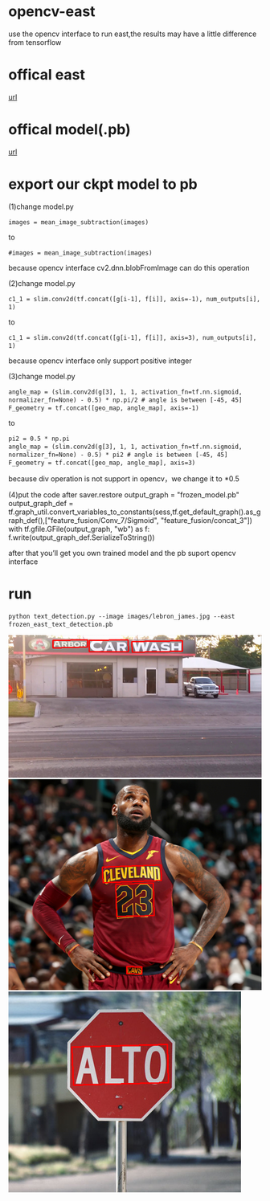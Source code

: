 # opencv-east
use the opencv interface to run east,the results may have a little difference from tensorflow
# offical east
[url](https://github.com/argman/EAST)
# offical model(.pb)
[url](https://www.dropbox.com/s/r2ingd0l3zt8hxs/frozen_east_text_detection.tar.gz)

# export our ckpt model to pb
(1)change model.py
  >
    images = mean_image_subtraction(images)
to 
  >
    #images = mean_image_subtraction(images)
because opencv interface  cv2.dnn.blobFromImage can do this operation

(2)change model.py
  >
    c1_1 = slim.conv2d(tf.concat([g[i-1], f[i]], axis=-1), num_outputs[i], 1)
to
  >
    c1_1 = slim.conv2d(tf.concat([g[i-1], f[i]], axis=3), num_outputs[i], 1)
because opencv interface only support positive integer

(3)change model.py
  >
    angle_map = (slim.conv2d(g[3], 1, 1, activation_fn=tf.nn.sigmoid, normalizer_fn=None) - 0.5) * np.pi/2 # angle is between [-45, 45]
    F_geometry = tf.concat([geo_map, angle_map], axis=-1)
to
  >
    pi2 = 0.5 * np.pi
    angle_map = (slim.conv2d(g[3], 1, 1, activation_fn=tf.nn.sigmoid, normalizer_fn=None) - 0.5) * pi2 # angle is between [-45, 45]
    F_geometry = tf.concat([geo_map, angle_map], axis=3)
because div operation is not support in opencv，we change it to *0.5

(4)put the code after saver.restore
    output_graph = "frozen_model.pb"
    output_graph_def = tf.graph_util.convert_variables_to_constants(sess,tf.get_default_graph().as_graph_def(),["feature_fusion/Conv_7/Sigmoid", "feature_fusion/concat_3"])
    with tf.gfile.GFile(output_graph, "wb") as f:
        f.write(output_graph_def.SerializeToString())

after that you’ll get you own trained model and the pb suport opencv interface

# run
    python text_detection.py --image images/lebron_james.jpg --east frozen_east_text_detection.pb
![image]( ./results/car_wash.png)
![image]( ./results/lebron_james.png)
![image]( ./results/sign.png)